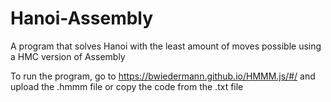 # Hanoi-Assembly
A program that solves Hanoi with the least amount of moves possible using a HMC version of Assembly

To run the program, go to https://bwiedermann.github.io/HMMM.js/#/ and upload the .hmmm file or copy the code from the .txt file
